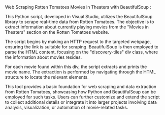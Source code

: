 Web Scraping Rotten Tomatoes Movies in Theaters with BeautifulSoup :

This Python script, developed in Visual Studio, utilizes the BeautifulSoup library to scrape real-time data from Rotten Tomatoes. The objective is to extract information about currently playing movies from the "Movies in Theaters" section on the Rotten Tomatoes website.

The script begins by making an HTTP request to the targeted webpage, ensuring the link is suitable for scraping. BeautifulSoup is then employed to parse the HTML content, focusing on the "discovery-tiles" div class, where the information about movies resides.

For each movie found within this div, the script extracts and prints the movie name. The extraction is performed by navigating through the HTML structure to locate the relevant elements.

This tool provides a basic foundation for web scraping and data extraction from Rotten Tomatoes, showcasing how Python and BeautifulSoup can be employed for such tasks. Users can further customize and extend the script to collect additional details or integrate it into larger projects involving data analysis, visualization, or automation of movie-related tasks.
